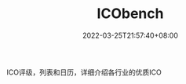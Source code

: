 ﻿---
weight: 
title: "ICObench"
description: "ICO评级，列表和日历，详细介绍各行业的优质ICO"
date: 2022-03-25T21:57:40+08:00
lastmod: 2022-03-25T16:45:40+08:00
draft: false
authors: ["Metabd"]
featuredImage: "icobench.png"
link: ""
tags: ["数据收集","ICObench"]
categories: ["navigation"]
navigation: ["数据收集"]
lightgallery: true
toc: true
pinned: false
recommend: false
recommend1: false
---
ICO评级，列表和日历，详细介绍各行业的优质ICO
